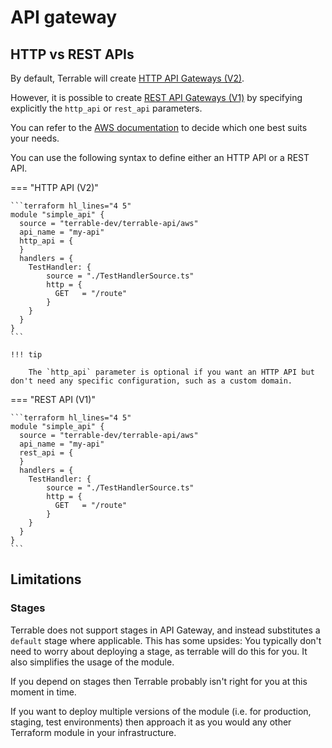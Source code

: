 # API gateway

## HTTP vs REST APIs

By default, Terrable will create [HTTP API Gateways (V2)](https://docs.aws.amazon.com/apigateway/latest/developerguide/http-api.html).

However, it is possible to create [REST API Gateways (V1)](https://docs.aws.amazon.com/apigateway/latest/developerguide/apigateway-rest-api.html)
by specifying explicitly the `http_api` or `rest_api` parameters.

You can refer to the [AWS documentation](https://docs.aws.amazon.com/apigateway/latest/developerguide/http-api-vs-rest.html) to decide which one best suits your needs.

You can use the following syntax to define either an HTTP API or a REST API.

=== "HTTP API (V2)"

    ```terraform hl_lines="4 5"
    module "simple_api" {
      source = "terrable-dev/terrable-api/aws"
      api_name = "my-api"
      http_api = {
      }
      handlers = {
        TestHandler: {
            source = "./TestHandlerSource.ts"
            http = {
              GET   = "/route"
            }
        }
      }
    }
    ```

    !!! tip

        The `http_api` parameter is optional if you want an HTTP API but don't need any specific configuration, such as a custom domain.

=== "REST API (V1)"

    ```terraform hl_lines="4 5"
    module "simple_api" {
      source = "terrable-dev/terrable-api/aws"
      api_name = "my-api"
      rest_api = {
      }
      handlers = {
        TestHandler: {
            source = "./TestHandlerSource.ts"
            http = {
              GET   = "/route"
            }
        }
      }
    }
    ```

## Limitations

### Stages 

Terrable does not support stages in API Gateway, and instead substitutes a `default` stage where
applicable. This has some upsides: You typically don't need to worry about deploying a stage, as
terrable will do this for you. It also simplifies the usage of the module.

If you depend on stages then Terrable probably isn't right for you at this moment in time.

If you want to deploy multiple versions of the module (i.e. for production, staging, test environments)
then approach it as you would any other Terraform module in your infrastructure.